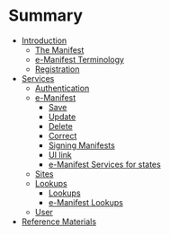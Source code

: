 # Summary

- [Introduction](index.md)
  - [The Manifest](Intro/the-manifest.md)
  - [e-Manifest Terminology](Intro/terminology.md)
  - [Registration](Intro/registration.md)
- [Services](Services/index.md)
  - [Authentication](Services/authentication.md)
  - [e-Manifest](Services/Manifest/save.md)
    - [Save](Services/Manifest/save.md)
    - [Update](Services/Manifest/update.md)
    - [Delete](Services/Manifest/delete.md)
    - [Correct]()
    - [Signing Manifests]()
    - [UI link](Services/Manifest/ui-link.md)
    - [e-Manifest Services for states](Services/Manifest/states.md)
  - [Sites]()
  - [Lookups](Services/Lookup/lookup.md)
    - [Lookups](Services/Lookup/lookup.md)
    - [e-Manifest Lookups](Services/Lookup/e-manifest.md)
  - [User](Services/user.md)
- [Reference Materials](references.md)
